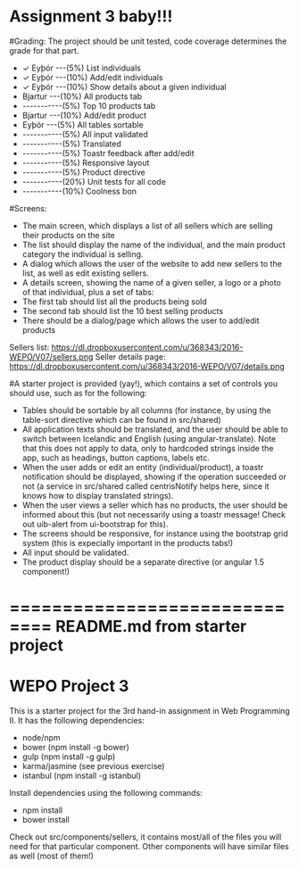 Assignment 3 baby!!!
====================
#Grading:
The project should be unit tested, code coverage determines the grade for that part.

* ✓ Eyþór ---(5%) List individuals
* ✓ Eyþór ---(10%) Add/edit individuals
* ✓ Eyþór ---(10%) Show details about a given individual
* Bjartur ---(10%) All products tab
* -----------(5%) Top 10 products tab
* Bjartur ---(10%) Add/edit product
* Eyþór   ---(5%) All tables sortable
* -----------(5%) All input validated
* -----------(5%) Translated
* -----------(5%) Toastr feedback after add/edit
* -----------(5%) Responsive layout
* -----------(5%) Product directive
* -----------(20%) Unit tests for all code
* -----------(10%) Coolness bon

#Screens:
* The main screen, which displays a list of all sellers which are selling their products on the site
* The list should display the name of the individual, and the main product category the individual is selling.
* A dialog which allows the user of the website to add new sellers to the list, as well as edit existing sellers.
* A details screen, showing the name of a given seller, a logo or a photo of that individual, plus a set of tabs:
* The first tab should list all the products being sold
* The second tab should list the 10 best selling products
* There should be a dialog/page which allows the user to add/edit products

Sellers list: https://dl.dropboxusercontent.com/u/368343/2016-WEPO/V07/sellers.png
Seller details page: https://dl.dropboxusercontent.com/u/368343/2016-WEPO/V07/details.png

#A starter project is provided (yay!), which contains a set of controls you should use, such as for the following:
* Tables should be sortable by all columns (for instance, by using the table-sort directive which can be found in src/shared)
* All application texts should be translated, and the user should be able to switch between Icelandic and English (using angular-translate). 
 Note that this does not apply to data, only to hardcoded strings inside the app, such as headings, button captions, labels etc.
* When the user adds or edit an entity (individual/product), a toastr notification should be displayed, showing if the operation succeeded
 or not (a service in src/shared called centrisNotify helps here, since it knows how to display translated strings).
* When the user views a seller which has no products, the user should be informed about this (but not necessarily using a toastr message!
Check out uib-alert from ui-bootstrap for this).
* The screens should be responsive, for instance using the bootstrap grid system (this is expecially important in the products tabs!)
* All input should be validated.
* The product display should be a separate directive (or angular 1.5 component!)

==============================
README.md from starter project
==============================

# WEPO Project 3

This is a starter project for the 3rd hand-in assignment in Web Programming II.
It has the following dependencies:

* node/npm
* bower (npm install -g bower)
* gulp (npm install -g gulp)
* karma/jasmine (see previous exercise)
* istanbul (npm install -g istanbul)

Install dependencies using the following commands:

* npm install
* bower install

Check out src/components/sellers, it contains most/all of the files you will
need for that particular component. Other components will have similar files
as well (most of them!)
